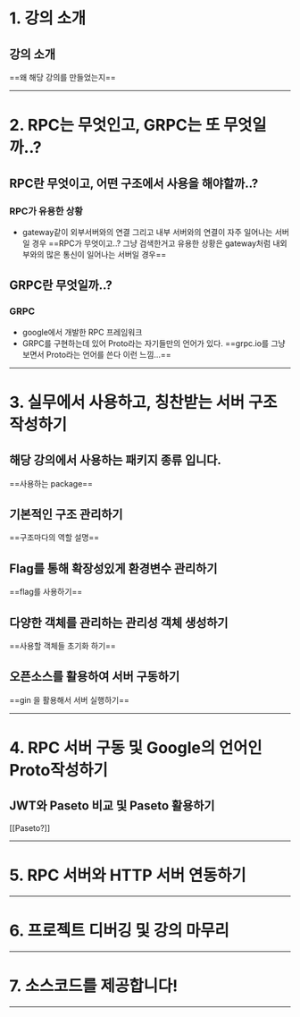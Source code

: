 # 1. 강의 소개
## 강의 소개
==왜 해당 강의를 만들었는지==
****
# 2. RPC는 무엇인고, GRPC는 또 무엇일까..?
## RPC란 무엇이고, 어떤 구조에서 사용을 해야할까..?
### RPC가 유용한 상황
- gateway같이 외부서버와의 연결 그리고 내부 서버와의 연결이 자주 일어나는 서버일 경우
==RPC가 무엇이고..? 그냥 검색한거고 유용한 상황은 gateway처럼 내외부와의 많은 통신이 일어나는 서버일 경우==
## GRPC란 무엇일까..?
### GRPC
- google에서 개발한 RPC 프레임워크
- GRPC를 구현하는데 있어 Proto라는 자기들만의 언어가 있다.
==grpc.io를 그냥 보면서 Proto라는 언어를 쓴다 이런 느낌...==
****
# 3. 실무에서 사용하고, 칭찬받는 서버 구조 작성하기
## 해당 강의에서 사용하는 패키지 종류 입니다.
==사용하는 package==
## 기본적인 구조 관리하기
==구조마다의 역할 설명==
## Flag를 통해 확장성있게 환경변수 관리하기
==flag를 사용하기==
## 다양한 객체를 관리하는 관리성 객체 생성하기
==사용할 객체들 초기화 하기==
## 오픈소스를 활용하여 서버 구동하기
==gin 을 활용해서 서버 실행하기==
****
# 4. RPC 서버 구동 및 Google의 언어인 Proto작성하기
## JWT와 Paseto 비교 및 Paseto 활용하기
[[Paseto?]]

****
# 5. RPC 서버와 HTTP 서버 연동하기

****
# 6. 프로젝트 디버깅 및 강의 마무리

****
# 7. 소스코드를 제공합니다!

****